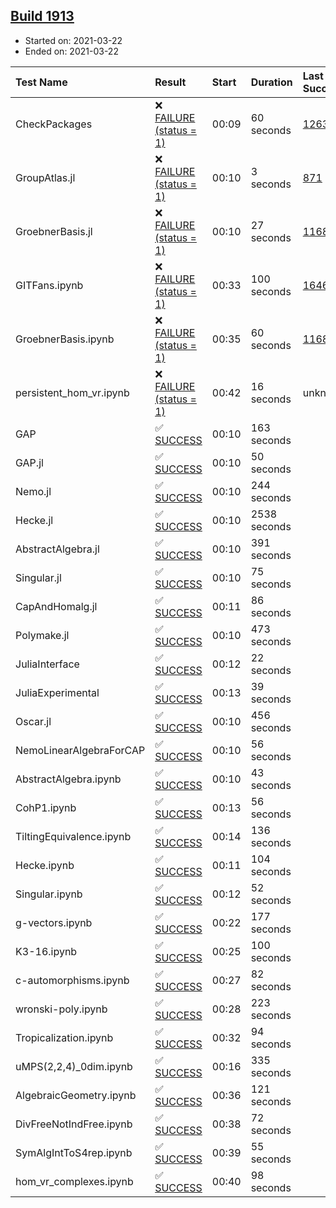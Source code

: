 ## [Build 1913](https://oscarci.mathematik.uni-kl.de/job/oscar-stable/1913/)

* Started on: 2021-03-22
* Ended on: 2021-03-22

| Test Name    | Result | Start | Duration | Last Success | First Failure |
|:-------------|:-------|:------|:---------|:-------------|:--------------|
| CheckPackages | ❌ [FAILURE (status = 1)](https://oscarci.mathematik.uni-kl.de/job/oscar-stable/1913/artifact/logs/build-1913/CheckPackages.log) | 00:09 | 60 seconds | [1263](https://oscarci.mathematik.uni-kl.de/job/oscar-stable/1263/) | [1264](https://oscarci.mathematik.uni-kl.de/job/oscar-stable/1264/) |
| GroupAtlas.jl | ❌ [FAILURE (status = 1)](https://oscarci.mathematik.uni-kl.de/job/oscar-stable/1913/artifact/logs/build-1913/GroupAtlas.jl.log) | 00:10 | 3 seconds | [871](https://oscarci.mathematik.uni-kl.de/job/oscar-stable/871/) | [872](https://oscarci.mathematik.uni-kl.de/job/oscar-stable/872/) |
| GroebnerBasis.jl | ❌ [FAILURE (status = 1)](https://oscarci.mathematik.uni-kl.de/job/oscar-stable/1913/artifact/logs/build-1913/GroebnerBasis.jl.log) | 00:10 | 27 seconds | [1168](https://oscarci.mathematik.uni-kl.de/job/oscar-stable/1168/) | [1169](https://oscarci.mathematik.uni-kl.de/job/oscar-stable/1169/) |
| GITFans.ipynb | ❌ [FAILURE (status = 1)](https://oscarci.mathematik.uni-kl.de/job/oscar-stable/1913/artifact/logs/build-1913/GITFans.ipynb.log) | 00:33 | 100 seconds | [1646](https://oscarci.mathematik.uni-kl.de/job/oscar-stable/1646/) | [1647](https://oscarci.mathematik.uni-kl.de/job/oscar-stable/1647/) |
| GroebnerBasis.ipynb | ❌ [FAILURE (status = 1)](https://oscarci.mathematik.uni-kl.de/job/oscar-stable/1913/artifact/logs/build-1913/GroebnerBasis.ipynb.log) | 00:35 | 60 seconds | [1168](https://oscarci.mathematik.uni-kl.de/job/oscar-stable/1168/) | [1169](https://oscarci.mathematik.uni-kl.de/job/oscar-stable/1169/) |
| persistent_hom_vr.ipynb | ❌ [FAILURE (status = 1)](https://oscarci.mathematik.uni-kl.de/job/oscar-stable/1913/artifact/logs/build-1913/persistent_hom_vr.ipynb.log) | 00:42 | 16 seconds | unknown | unknown |
| GAP | ✅ [SUCCESS](https://oscarci.mathematik.uni-kl.de/job/oscar-stable/1913/artifact/logs/build-1913/GAP.log) | 00:10 | 163 seconds |  |  |
| GAP.jl | ✅ [SUCCESS](https://oscarci.mathematik.uni-kl.de/job/oscar-stable/1913/artifact/logs/build-1913/GAP.jl.log) | 00:10 | 50 seconds |  |  |
| Nemo.jl | ✅ [SUCCESS](https://oscarci.mathematik.uni-kl.de/job/oscar-stable/1913/artifact/logs/build-1913/Nemo.jl.log) | 00:10 | 244 seconds |  |  |
| Hecke.jl | ✅ [SUCCESS](https://oscarci.mathematik.uni-kl.de/job/oscar-stable/1913/artifact/logs/build-1913/Hecke.jl.log) | 00:10 | 2538 seconds |  |  |
| AbstractAlgebra.jl | ✅ [SUCCESS](https://oscarci.mathematik.uni-kl.de/job/oscar-stable/1913/artifact/logs/build-1913/AbstractAlgebra.jl.log) | 00:10 | 391 seconds |  |  |
| Singular.jl | ✅ [SUCCESS](https://oscarci.mathematik.uni-kl.de/job/oscar-stable/1913/artifact/logs/build-1913/Singular.jl.log) | 00:10 | 75 seconds |  |  |
| CapAndHomalg.jl | ✅ [SUCCESS](https://oscarci.mathematik.uni-kl.de/job/oscar-stable/1913/artifact/logs/build-1913/CapAndHomalg.jl.log) | 00:11 | 86 seconds |  |  |
| Polymake.jl | ✅ [SUCCESS](https://oscarci.mathematik.uni-kl.de/job/oscar-stable/1913/artifact/logs/build-1913/Polymake.jl.log) | 00:10 | 473 seconds |  |  |
| JuliaInterface | ✅ [SUCCESS](https://oscarci.mathematik.uni-kl.de/job/oscar-stable/1913/artifact/logs/build-1913/JuliaInterface.log) | 00:12 | 22 seconds |  |  |
| JuliaExperimental | ✅ [SUCCESS](https://oscarci.mathematik.uni-kl.de/job/oscar-stable/1913/artifact/logs/build-1913/JuliaExperimental.log) | 00:13 | 39 seconds |  |  |
| Oscar.jl | ✅ [SUCCESS](https://oscarci.mathematik.uni-kl.de/job/oscar-stable/1913/artifact/logs/build-1913/Oscar.jl.log) | 00:10 | 456 seconds |  |  |
| NemoLinearAlgebraForCAP | ✅ [SUCCESS](https://oscarci.mathematik.uni-kl.de/job/oscar-stable/1913/artifact/logs/build-1913/NemoLinearAlgebraForCAP.log) | 00:10 | 56 seconds |  |  |
| AbstractAlgebra.ipynb | ✅ [SUCCESS](https://oscarci.mathematik.uni-kl.de/job/oscar-stable/1913/artifact/logs/build-1913/AbstractAlgebra.ipynb.log) | 00:10 | 43 seconds |  |  |
| CohP1.ipynb | ✅ [SUCCESS](https://oscarci.mathematik.uni-kl.de/job/oscar-stable/1913/artifact/logs/build-1913/CohP1.ipynb.log) | 00:13 | 56 seconds |  |  |
| TiltingEquivalence.ipynb | ✅ [SUCCESS](https://oscarci.mathematik.uni-kl.de/job/oscar-stable/1913/artifact/logs/build-1913/TiltingEquivalence.ipynb.log) | 00:14 | 136 seconds |  |  |
| Hecke.ipynb | ✅ [SUCCESS](https://oscarci.mathematik.uni-kl.de/job/oscar-stable/1913/artifact/logs/build-1913/Hecke.ipynb.log) | 00:11 | 104 seconds |  |  |
| Singular.ipynb | ✅ [SUCCESS](https://oscarci.mathematik.uni-kl.de/job/oscar-stable/1913/artifact/logs/build-1913/Singular.ipynb.log) | 00:12 | 52 seconds |  |  |
| g-vectors.ipynb | ✅ [SUCCESS](https://oscarci.mathematik.uni-kl.de/job/oscar-stable/1913/artifact/logs/build-1913/g-vectors.ipynb.log) | 00:22 | 177 seconds |  |  |
| K3-16.ipynb | ✅ [SUCCESS](https://oscarci.mathematik.uni-kl.de/job/oscar-stable/1913/artifact/logs/build-1913/K3-16.ipynb.log) | 00:25 | 100 seconds |  |  |
| c-automorphisms.ipynb | ✅ [SUCCESS](https://oscarci.mathematik.uni-kl.de/job/oscar-stable/1913/artifact/logs/build-1913/c-automorphisms.ipynb.log) | 00:27 | 82 seconds |  |  |
| wronski-poly.ipynb | ✅ [SUCCESS](https://oscarci.mathematik.uni-kl.de/job/oscar-stable/1913/artifact/logs/build-1913/wronski-poly.ipynb.log) | 00:28 | 223 seconds |  |  |
| Tropicalization.ipynb | ✅ [SUCCESS](https://oscarci.mathematik.uni-kl.de/job/oscar-stable/1913/artifact/logs/build-1913/Tropicalization.ipynb.log) | 00:32 | 94 seconds |  |  |
| uMPS(2,2,4)_0dim.ipynb | ✅ [SUCCESS](https://oscarci.mathematik.uni-kl.de/job/oscar-stable/1913/artifact/logs/build-1913/uMPS-2-2-4-_0dim.ipynb.log) | 00:16 | 335 seconds |  |  |
| AlgebraicGeometry.ipynb | ✅ [SUCCESS](https://oscarci.mathematik.uni-kl.de/job/oscar-stable/1913/artifact/logs/build-1913/AlgebraicGeometry.ipynb.log) | 00:36 | 121 seconds |  |  |
| DivFreeNotIndFree.ipynb | ✅ [SUCCESS](https://oscarci.mathematik.uni-kl.de/job/oscar-stable/1913/artifact/logs/build-1913/DivFreeNotIndFree.ipynb.log) | 00:38 | 72 seconds |  |  |
| SymAlgIntToS4rep.ipynb | ✅ [SUCCESS](https://oscarci.mathematik.uni-kl.de/job/oscar-stable/1913/artifact/logs/build-1913/SymAlgIntToS4rep.ipynb.log) | 00:39 | 55 seconds |  |  |
| hom_vr_complexes.ipynb | ✅ [SUCCESS](https://oscarci.mathematik.uni-kl.de/job/oscar-stable/1913/artifact/logs/build-1913/hom_vr_complexes.ipynb.log) | 00:40 | 98 seconds |  |  |
